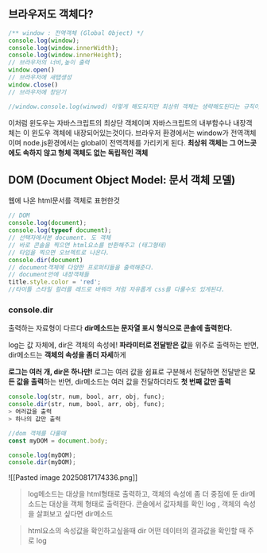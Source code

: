 ## 브라우저도 객체다?
```js
/** window : 전역객체 (Global Object) */
console.log(window);
console.log(window.innerWidth);
console.log(window.innerHeight);
// 브라우저의 너비,높이 출력
window.open()
// 브라우저에 새탭생성
window.close()
// 브라우저에 창닫기

//window.console.log(winwod) 이렇게 해도되지만 최상위 객체는 생략해도된다는 규칙이있다.
```
이처럼 윈도우는 자바스크립트의 최상단 객체이며 자바스크립트의 내부함수나 내장객체는 이 윈도우 객체에 내장되어있는것이다.
브라우저 환경에서는 window가 전역객체이며 node.js환경에서는 global이 전역객체를 가리키게 된다.
**최상위 객체는 그 어느곳에도 속하지 않고 형체 객체도 없는 독립적인 객체**

## DOM (Document Object Model: 문서 객체 모델)
웹에 나온 html문서를 객체로 표현한것
```js
// DOM
console.log(document);
console.log(typeof document);
// 선택자에서본 document. 도 객체
// 바로 콘솔을 찍으면 html요소를 반환해주고 (태그형태)
// 타입을 찍으면 오브젝트로 나온다.
console.dir(document)
// document객체에 다양한 프로퍼티들을 출력해준다.
// document안에 내장객체들
title.style.color = 'red';
//타이틀 스타일 컬러를 레드로 바꿔라 처럼 자유롭게 css를 다룰수도 있게된다.
```

### **console.dir**
출력하는 자료형이 다르다
**dir메소드는 문자열 표시 형식으로 콘솔에 출력한다.**

log는 값 자체에, dir은 객체의 속성에!
**파라미터로 전달받은 값**을 위주로 출력하는 반면, dir메소드는 **객체의 속성을 좀더 자세**하게

**로그는 여러 개, dir은 하나만!**
로그는 여러 값을 쉼표로 구분해서 전달하면 전달받은 **모든 값을 출력**하는 반면, dir메소드는 여러 값을 전달하더라도 **첫 번째 값만 출력**
```js
console.log(str, num, bool, arr, obj, func);
console.dir(str, num, bool, arr, obj, func);
> 여러값을 출력
> 하나의 값만 출력
```

```js
//dom 객체를 다룰때
const myDOM = document.body;

console.log(myDOM);
console.dir(myDOM);
```
![[Pasted image 20250817174336.png]]
> log메소드는 대상을 html형태로 출력하고, 객체의 속성에 좀 더 중점에 둔 dir메소드는 대상을 객체 형태로 출력한다.
> 콘솔에서 값자체를 확인 log , 객체의 속성을 살펴보고 싶다면 dir메소드

> html요소의 속성값을 확인하고싶을때 dir
> 어떤 데이터의 결과값을 확인할 때 주로 log

